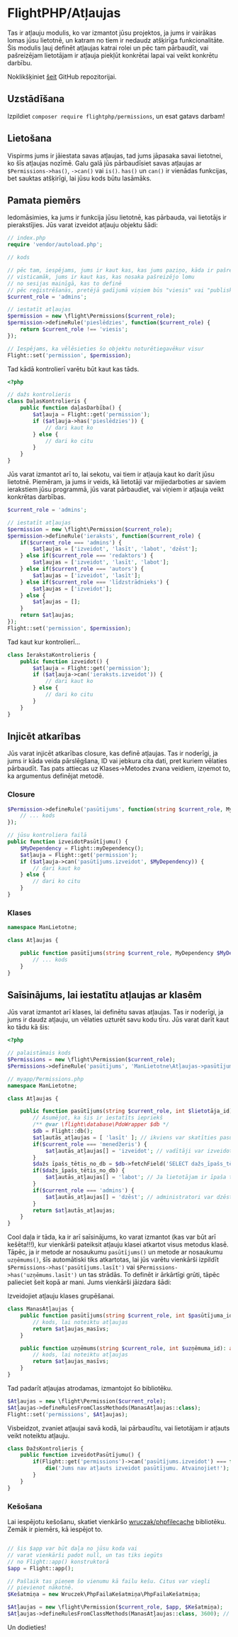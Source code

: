 # FlightPHP/Atļaujas

Tas ir atļauju modulis, ko var izmantot jūsu projektos, ja jums ir vairākas lomas jūsu lietotnē, un katram no tiem ir nedaudz atšķirīga funkcionalitāte. Šis modulis ļauj definēt atļaujas katrai rolei un pēc tam pārbaudīt, vai pašreizējam lietotājam ir atļauja piekļūt konkrētai lapai vai veikt konkrētu darbību.

Noklikšķiniet [šeit](https://github.com/flightphp/permissions) GitHub repozitorijai.

Uzstādīšana
-------
Izpildiet `composer require flightphp/permissions`, un esat gatavs darbam!

Lietošana
-------
Vispirms jums ir jāiestata savas atļaujas, tad jums jāpasaka savai lietotnei, ko šīs atļaujas nozīmē. Galu galā jūs pārbaudīsiet savas atļaujas ar `$Permissions->has()`, `->can()` vai `is()`. `has()` un `can()` ir vienādas funkcijas, bet sauktas atšķirīgi, lai jūsu kods būtu lasāmāks.

## Pamata piemērs

Iedomāsimies, ka jums ir funkcija jūsu lietotnē, kas pārbauda, vai lietotājs ir pierakstījies. Jūs varat izveidot atļauju objektu šādi:

```php
// index.php
require 'vendor/autoload.php';

// kods

// pēc tam, iespējams, jums ir kaut kas, kas jums paziņo, kāda ir pašreizējā lietotāja loma
// visticamāk, jums ir kaut kas, kas nosaka pašreizējo lomu
// no sesijas mainīgā, kas to definē
// pēc reģistrēšanās, pretējā gadījumā viņiem būs "viesis" vai "publiska" loma.
$current_role = 'admins';

// iestatīt atļaujas
$permission = new \flight\Permissions($current_role);
$permission->defineRule('pieslēdzies', function($current_role) {
	return $current_role !== 'viesis';
});

// Iespējams, ka vēlēsieties šo objektu noturētiegavēkur visur
Flight::set('permission', $permission);
```

Tad kādā kontrolierī varētu būt kaut kas tāds.

```php
<?php

// dažs kontrolieris
class DaļasKontrolieris {
	public function daļasDarbība() {
		$atļauja = Flight::get('permission');
		if ($atļauja->has('pieslēdzies')) {
			// dari kaut ko
		} else {
			// dari ko citu
		}
	}
}
```

Jūs varat izmantot arī to, lai sekotu, vai tiem ir atļauja kaut ko darīt jūsu lietotnē.
Piemēram, ja jums ir veids, kā lietotāji var mijiedarboties ar saviem ierakstiem jūsu programmā, jūs varat
pārbaudiet, vai viņiem ir atļauja veikt konkrētas darbības.

```php
$current_role = 'admins';

// iestatīt atļaujas
$permission = new \flight\Permission($current_role);
$permission->defineRule('ieraksts', function($current_role) {
	if($current_role === 'admins') {
		$atļaujas = ['izveidot', 'lasīt', 'labot', 'dzēst'];
	} else if($current_role === 'redaktors') {
		$atļaujas = ['izveidot', 'lasīt', 'labot'];
	} else if($current_role === 'autors') {
		$atļaujas = ['izveidot', 'lasīt'];
	} else if($current_role === 'līdzstrādnieks') {
		$atļaujas = ['izveidot'];
	} else {
		$atļaujas = [];
	}
	return $atļaujas;
});
Flight::set('permission', $permission);
```

Tad kaut kur kontrolierī...

```php
class IerakstaKontrolieris {
	public function izveidot() {
		$atļauja = Flight::get('permission');
		if ($atļauja->can('ieraksts.izveidot')) {
			// dari kaut ko
		} else {
			// dari ko citu
		}
	}
}
```

## Injicēt atkarības
Jūs varat injicēt atkarības closure, kas definē atļaujas. Tas ir noderīgi, ja jums ir kāda veida pārslēgšana, ID vai jebkura cita dati, pret kuriem vēlaties pārbaudīt. Tas pats attiecas uz Klases->Metodes zvana veidiem, izņemot to, ka argumentus definējat metodē.

### Closure

```php
$Permission->defineRule('pasūtījums', function(string $current_role, MyDependency $MyDependency = null) {
	// ... kods
});

// jūsu kontroliera failā
public function izveidotPasūtījumu() {
	$MyDependency = Flight::myDependency();
	$atļauja = Flight::get('permission');
	if ($atļauja->can('pasūtījums.izveidot', $MyDependency)) {
		// dari kaut ko
	} else {
		// dari ko citu
	}
}
```

### Klases

```php
namespace ManLietotne;

class Atļaujas {

	public function pasūtījums(string $current_role, MyDependency $MyDependency = null) {
		// ... kods
	}
}
```

## Saīsinājums, lai iestatītu atļaujas ar klasēm
Jūs varat izmantot arī klases, lai definētu savas atļaujas. Tas ir noderīgi, ja jums ir daudz atļauju, un vēlaties uzturēt savu kodu tīru. Jūs varat darīt kaut ko tādu kā šis:
```php
<?php

// palaistāmais kods
$Permissions = new \flight\Permission($current_role);
$Permissions->defineRule('pasūtījums', 'ManLietotne\Atļaujas->pasūtījums');

// myapp/Permissions.php
namespace ManLietotne;

class Atļaujas {

	public function pasūtījums(string $current_role, int $lietotāja_id) {
		// Asumējot, ka šis ir iestatīts iepriekš
		/** @var \flight\database\PdoWrapper $db */
		$db = Flight::db();
		$atļautās_atļaujas = [ 'lasīt' ]; // ikviens var skatīties pasūtījumu
		if($current_role === 'menedžeris') {
			$atļautās_atļaujas[] = 'izveidot'; // vadītāji var izveidot pasūtījumus
		}
		$dažs īpašs_tētis_no_db = $db->fetchField('SELECT dažs_īpašs_tētis FROM iestatījumi WHERE id = ?', [ $lietotāja_id ]);
		if($dažs_īpašs_tētis_no_db) {
			$atļautās_atļaujas[] = 'labot'; // Ja lietotājam ir īpaša tētis, viņi var atjaunināt pasūtījumus
		}
		if($current_role === 'admins') {
			$atļautās_atļaujas[] = 'dzēst'; // administratori var dzēst pasūtījumus
		}
		return $atļautās_atļaujas;
	}
}
```
Cool daļa ir tāda, ka ir arī saīsinājums, ko varat izmantot (kas var būt arī kešēta!!!), kur vienkārši pateiksit atļauju klasei atkartot visus metodus klasē. Tāpēc, ja ir metode ar nosaukumu `pasūtījums()` un metode ar nosaukumu `uzņēmums()`, šīs automātiski tiks atkartotas, lai jūs varētu vienkārši izpildīt `$Permissions->has('pasūtījums.lasīt')` vai `$Permissions->has('uzņēmums.lasīt')` un tas strādās. To definēt ir ārkārtīgi grūti, tāpēc palieciet šeit kopā ar mani. Jums vienkārši jāizdara šādi:

Izveidojiet atļauju klases grupēšanai.
```php
class ManasAtļaujas {
	public function pasūtījums(string $current_role, int $pasūtījuma_id = 0): array {
		// kods, lai noteiktu atļaujas
		return $atļaujas_masīvs;
	}

	public function uzņēmums(string $current_role, int $uzņēmuma_id): array {
		// kods, lai noteiktu atļaujas
		return $atļaujas_masīvs;
	}
}
```

Tad padarīt atļaujas atrodamas, izmantojot šo bibliotēku.

```php
$Atļaujas = new \flight\Permission($current_role);
$Atļaujas->defineRulesFromClassMethods(ManasAtļaujas::class);
Flight::set('permissions', $Atļaujas);
```

Visbeidzot, zvaniet atļaujai savā kodā, lai pārbaudītu, vai lietotājam ir atļauts veikt noteiktu atļauju.

```php
class DažsKontrolieris {
	public function izveidotPasūtījumu() {
		if(Flight::get('permissions')->can('pasūtījums.izveidot') === false) {
			die('Jums nav atļauts izveidot pasūtījumu. Atvainojiet!');
		}
	}
}
```

### Kešošana

Lai iespējotu kešošanu, skatiet vienkāršo [wruczak/phpfilecache](https://docs.flightphp.com/awesome-plugins/php-file-cache) bibliotēku. Zemāk ir piemērs, kā iespējot to.
```php

// šis $app var būt daļa no jūsu koda vai
// varat vienkārši padot null, un tas tiks iegūts
// no Flight::app() konstruktorā
$app = Flight::app();

// Pašlaik tas pieņem šo vienumu kā failu kešu. Citus var viegli
// pievienot nākotnē. 
$Kešatmiņa = new Wruczek\PhpFailaKešatmiņa\PhpFailaKešatmiņa;

$Atļaujas = new \flight\Permission($current_role, $app, $Kešatmiņa);
$Atļaujas->defineRulesFromClassMethods(ManasAtļaujas::class, 3600); // 3600 ir cik daudz sekundes to kešot. Atstājiet to uz neatcelšanu
```

Un dodieties!

